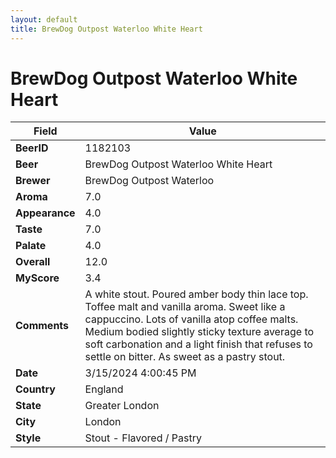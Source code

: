 ```yaml
---
layout: default
title: BrewDog Outpost Waterloo White Heart
---
```


# BrewDog Outpost Waterloo White Heart

| Field         | Value     |
|---------------|-----------|
| **BeerID** | 1182103 |
| **Beer** | BrewDog Outpost Waterloo White Heart |
| **Brewer** | BrewDog Outpost Waterloo |
| **Aroma** | 7.0 |
| **Appearance** | 4.0 |
| **Taste** | 7.0 |
| **Palate** | 4.0 |
| **Overall** | 12.0 |
| **MyScore** | 3.4 |
| **Comments** | A white stout. Poured amber body thin lace top. Toffee malt and vanilla aroma. Sweet like a cappuccino. Lots of vanilla atop coffee malts. Medium bodied slightly sticky texture average to soft carbonation and a light finish that refuses to settle on bitter. As sweet as a pastry stout. |
| **Date** | 3/15/2024 4:00:45 PM |
| **Country** | England |
| **State** | Greater London |
| **City** | London |
| **Style** | Stout - Flavored / Pastry |
